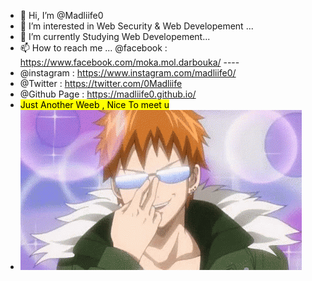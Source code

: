 
- 👋 Hi, I’m @Madliife0
- 👀 I’m interested in Web Security & Web Developement ...
- 🌱 I’m currently Studying Web Developement...
- 📫 How to reach me ... @facebook : https://www.facebook.com/moka.mol.darbouka/ ----
-  @instagram : https://www.instagram.com/madliife0/
-  @Twitter : https://twitter.com/0Madliife
-  @Github Page : https://madliife0.github.io/ 
- <mark>Just Another Weeb , Nice To meet u</mark>
- ![alt text](tenor.gif)

<!---
Madliife0/Madliife0 is a ✨ special ✨ repository because its `README.md` (this file) appears on your GitHub profile.
You can click the Preview link to take a look at your changes.
--->
